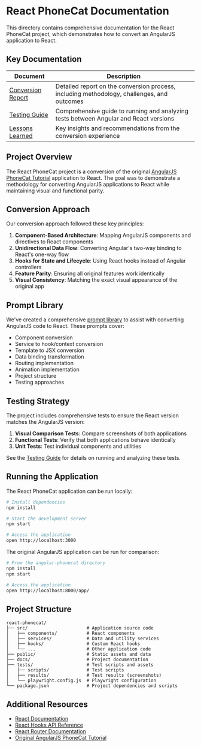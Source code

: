 # React PhoneCat Documentation

This directory contains comprehensive documentation for the React PhoneCat project, which demonstrates how to convert an AngularJS application to React.

## Key Documentation

| Document | Description |
|----------|-------------|
| [Conversion Report](CONVERSION-REPORT.md) | Detailed report on the conversion process, including methodology, challenges, and outcomes |
| [Testing Guide](TESTING-GUIDE.md) | Comprehensive guide to running and analyzing tests between Angular and React versions |
| [Lessons Learned](LESSONS_LEARNED.md) | Key insights and recommendations from the conversion experience |

## Project Overview

The React PhoneCat project is a conversion of the original [AngularJS PhoneCat Tutorial](https://github.com/angular/angular-phonecat) application to React. The goal was to demonstrate a methodology for converting AngularJS applications to React while maintaining visual and functional parity.

## Conversion Approach

Our conversion approach followed these key principles:

1. **Component-Based Architecture**: Mapping AngularJS components and directives to React components
2. **Unidirectional Data Flow**: Converting Angular's two-way binding to React's one-way flow
3. **Hooks for State and Lifecycle**: Using React hooks instead of Angular controllers
4. **Feature Parity**: Ensuring all original features work identically
5. **Visual Consistency**: Matching the exact visual appearance of the original app

## Prompt Library

We've created a comprehensive [prompt library](../../prompt-library/README.md) to assist with converting AngularJS code to React. These prompts cover:

- Component conversion
- Service to hook/context conversion
- Template to JSX conversion
- Data binding transformation
- Routing implementation
- Animation implementation
- Project structure
- Testing approaches

## Testing Strategy

The project includes comprehensive tests to ensure the React version matches the AngularJS version:

1. **Visual Comparison Tests**: Compare screenshots of both applications
2. **Functional Tests**: Verify that both applications behave identically
3. **Unit Tests**: Test individual components and utilities

See the [Testing Guide](TESTING-GUIDE.md) for details on running and analyzing these tests.

## Running the Application

The React PhoneCat application can be run locally:

```bash
# Install dependencies
npm install

# Start the development server
npm start

# Access the application
open http://localhost:3000
```

The original AngularJS application can be run for comparison:

```bash
# From the angular-phonecat directory
npm install
npm start

# Access the application
open http://localhost:8000/app/
```

## Project Structure

```
react-phonecat/
├── src/                      # Application source code
│   ├── components/           # React components
│   ├── services/             # Data and utility services
│   ├── hooks/                # Custom React hooks
│   └── ...                   # Other application code
├── public/                   # Static assets and data
├── docs/                     # Project documentation
├── tests/                    # Test scripts and assets
│   ├── scripts/              # Test scripts
│   ├── results/              # Test results (screenshots)
│   └── playwright.config.js  # Playwright configuration
└── package.json              # Project dependencies and scripts
```

## Additional Resources

- [React Documentation](https://reactjs.org/docs/getting-started.html)
- [React Hooks API Reference](https://reactjs.org/docs/hooks-reference.html)
- [React Router Documentation](https://reactrouter.com/en/main)
- [Original AngularJS PhoneCat Tutorial](https://docs.angularjs.org/tutorial)